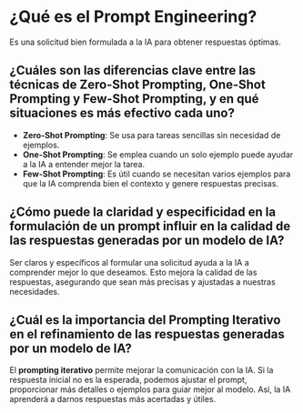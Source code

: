 # ¿Qué es el Prompt Engineering?

Es una solicitud bien formulada a la IA para obtener respuestas óptimas.

## ¿Cuáles son las diferencias clave entre las técnicas de Zero-Shot Prompting, One-Shot Prompting y Few-Shot Prompting, y en qué situaciones es más efectivo cada uno?

- **Zero-Shot Prompting**: Se usa para tareas sencillas sin necesidad de ejemplos.  
- **One-Shot Prompting**: Se emplea cuando un solo ejemplo puede ayudar a la IA a entender mejor la tarea.  
- **Few-Shot Prompting**: Es útil cuando se necesitan varios ejemplos para que la IA comprenda bien el contexto y genere respuestas precisas.  

## ¿Cómo puede la claridad y especificidad en la formulación de un prompt influir en la calidad de las respuestas generadas por un modelo de IA?

Ser claros y específicos al formular una solicitud ayuda a la IA a comprender mejor lo que deseamos. Esto mejora la calidad de las respuestas, asegurando que sean más precisas y ajustadas a nuestras necesidades.

## ¿Cuál es la importancia del Prompting Iterativo en el refinamiento de las respuestas generadas por un modelo de IA?

El **prompting iterativo** permite mejorar la comunicación con la IA. Si la respuesta inicial no es la esperada, podemos ajustar el prompt, proporcionar más detalles o ejemplos para guiar mejor al modelo. Así, la IA aprenderá a darnos respuestas más acertadas y útiles.
